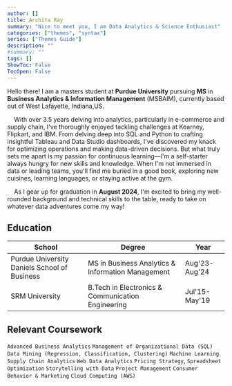 ```yaml
---
author: []
title: Archita Ray
summary: "Nice to meet you, I am Data Analytics & Science Enthusiast"
categories: ["themes", "syntax"]
series: ["Themes Guide"]
description: ""
#summary: ""
tags: []
ShowToc: False
TocOpen: False
---
```



Hello there! I am a masters student at **Purdue University** pursuing **MS** in **Business Analytics & Information Management** (MSBAIM), currently based out of West Lafayette, Indiana,US.

&nbsp; &nbsp; With over 3.5 years delving into analytics, particularly in e-commerce and supply chain, I've thoroughly enjoyed tackling challenges at Kearney, Flipkart, and IBM. From delving deep into SQL and Python to crafting insightful Tableau and Data Studio dashboards, I've discovered my knack for optimizing operations and making data-driven decisions. But what truly sets me apart is my passion for continuous learning—I'm a self-starter always hungry for new skills and knowledge. When I'm not immersed in data or leading teams, you'll find me buried in a good book, exploring new cuisines, learning languages, or staying active at the gym. &nbsp;

&nbsp; &nbsp; As I gear up for graduation in **August 2024**, I'm excited to bring my well-rounded background and technical skills to the table, ready to take on whatever data adventures come my way!



## Education

| School  | Degree | Year |
| ----- | --- |--- |
| Purdue University Daniels School of Business |MS in Business Analytics & Information Management| Aug'23-Aug'24  |
| SRM University | B.Tech in Electronics & Communication Engineering| Jul'15-May'19  |


## Relevant Coursework
`Advanced Business Analytics` `Management of Organizational Data (SQL)` `Data Mining (Regression, Classification, Clustering)` `Machine Learning` `Supply Chain Analytics` `Web Data Analytics` `Pricing Strategy`, `Spreadsheet Optimization` `Storytelling with Data` `Project Management` `Consumer Behavior & Marketing` `Cloud Computing (AWS)`